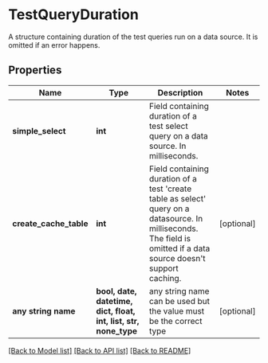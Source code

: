 # TestQueryDuration

A structure containing duration of the test queries run on a data source. It is omitted if an error happens.

## Properties
Name | Type | Description | Notes
------------ | ------------- | ------------- | -------------
**simple_select** | **int** | Field containing duration of a test select query on a data source. In milliseconds. | 
**create_cache_table** | **int** | Field containing duration of a test &#39;create table as select&#39; query on a datasource. In milliseconds. The field is omitted if a data source doesn&#39;t support caching. | [optional] 
**any string name** | **bool, date, datetime, dict, float, int, list, str, none_type** | any string name can be used but the value must be the correct type | [optional]

[[Back to Model list]](../README.md#documentation-for-models) [[Back to API list]](../README.md#documentation-for-api-endpoints) [[Back to README]](../README.md)


